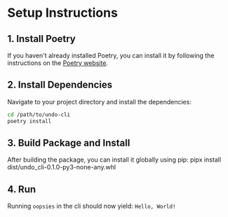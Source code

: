 # Setup Instructions

## 1. Install Poetry

If you haven't already installed Poetry, you can install it by following the instructions on the [Poetry website](https://python-poetry.org/docs/#installation).

## 2. Install Dependencies

Navigate to your project directory and install the dependencies:

```bash
cd /path/to/undo-cli
poetry install
```

## 3. Build Package and Install

After building the package, you can install it globally using pip:
pipx install dist/undo_cli-0.1.0-py3-none-any.whl

## 4. Run 
Running `oopsies` in the cli should now yield: 
`Hello, World!`


